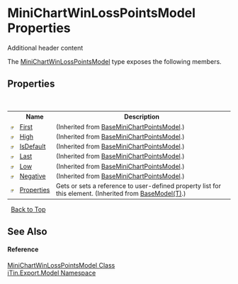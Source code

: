 # MiniChartWinLossPointsModel Properties
Additional header content 

The <a href="T_iTin_Export_Model_MiniChartWinLossPointsModel">MiniChartWinLossPointsModel</a> type exposes the following members.


## Properties
&nbsp;<table><tr><th></th><th>Name</th><th>Description</th></tr><tr><td>![Public property](media/pubproperty.gif "Public property")</td><td><a href="P_iTin_Export_Model_BaseMiniChartPointsModel_First">First</a></td><td> (Inherited from <a href="T_iTin_Export_Model_BaseMiniChartPointsModel">BaseMiniChartPointsModel</a>.)</td></tr><tr><td>![Public property](media/pubproperty.gif "Public property")</td><td><a href="P_iTin_Export_Model_BaseMiniChartPointsModel_High">High</a></td><td> (Inherited from <a href="T_iTin_Export_Model_BaseMiniChartPointsModel">BaseMiniChartPointsModel</a>.)</td></tr><tr><td>![Public property](media/pubproperty.gif "Public property")</td><td><a href="P_iTin_Export_Model_BaseMiniChartPointsModel_IsDefault">IsDefault</a></td><td> (Inherited from <a href="T_iTin_Export_Model_BaseMiniChartPointsModel">BaseMiniChartPointsModel</a>.)</td></tr><tr><td>![Public property](media/pubproperty.gif "Public property")</td><td><a href="P_iTin_Export_Model_BaseMiniChartPointsModel_Last">Last</a></td><td> (Inherited from <a href="T_iTin_Export_Model_BaseMiniChartPointsModel">BaseMiniChartPointsModel</a>.)</td></tr><tr><td>![Public property](media/pubproperty.gif "Public property")</td><td><a href="P_iTin_Export_Model_BaseMiniChartPointsModel_Low">Low</a></td><td> (Inherited from <a href="T_iTin_Export_Model_BaseMiniChartPointsModel">BaseMiniChartPointsModel</a>.)</td></tr><tr><td>![Public property](media/pubproperty.gif "Public property")</td><td><a href="P_iTin_Export_Model_BaseMiniChartPointsModel_Negative">Negative</a></td><td> (Inherited from <a href="T_iTin_Export_Model_BaseMiniChartPointsModel">BaseMiniChartPointsModel</a>.)</td></tr><tr><td>![Public property](media/pubproperty.gif "Public property")</td><td><a href="P_iTin_Export_Model_BaseModel_1_Properties">Properties</a></td><td>
Gets or sets a reference to user-defined property list for this element.
 (Inherited from <a href="T_iTin_Export_Model_BaseModel_1">BaseModel(T)</a>.)</td></tr></table>&nbsp;
<a href="#minichartwinlosspointsmodel-properties">Back to Top</a>

## See Also


#### Reference
<a href="T_iTin_Export_Model_MiniChartWinLossPointsModel">MiniChartWinLossPointsModel Class</a><br /><a href="N_iTin_Export_Model">iTin.Export.Model Namespace</a><br />